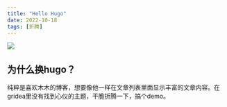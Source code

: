 ```yaml
---
title: "Hello Hugo"
date: 2022-10-18
tags: [折腾]
---
```



![](https://s2.loli.net/2022/10/18/zIW2G7T4FldPCy8.png)

## 为什么换hugo？

纯粹是喜欢木木的博客，想要像他一样在文章列表里面显示丰富的文章内容。在gridea里没有找到心仪的主题，干脆折腾一下，搞个demo。